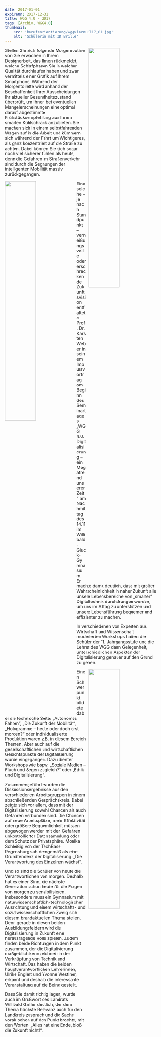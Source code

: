 ```yaml
---
date: 2017-01-01
expireOn: 2017-12-31
title: WGG 4.0 - 2017
tags: [Archiv, WGG4.0]
thumbnail: 
    src: 'berufsorientierung/wggviernull17_01.jpg'
    alt: 'Schülerin mit 3D Brille' 
---
```

<img src = "/images/berufsorientierung/wggviernull17_01.jpg" style ="float:right;width: 45%; margin-left:10px">

Stellen Sie sich folgende Morgenroutine vor: Sie erwachen in Ihrem Designerbett, das Ihnen rückmeldet,
welche Schlafphasen Sie in welcher Qualität durchlaufen haben und zwar vermittels einer Grafik auf Ihrem Smartphone.
Während der Morgentoilette wird anhand der Beschaffenheit Ihrer Ausscheidungen Ihr aktueller Gesundheitszustand überprüft,
um Ihnen bei eventuellen Mangelerscheinungen eine optimal darauf abgestimmte Frühstücksempfehlung aus Ihrem smarten Kühlschrank anzubieten.
Sie machen sich in einem selbstfahrenden Wagen auf in die Arbeit und kümmern sich während der Fahrt um Wichtigeres,
als ganz konzentriert auf die Straße zu achten. Dabei können Sie sich sogar noch viel sicherer fühlen als heute,
denn die Gefahren im Straßenverkehr sind durch die Segnungen der intelligenten Mobilität massiv zurückgegangen.

<img src = "/images/berufsorientierung/wggviernull17_02.jpg" style ="float:left;width: 45%; margin-right:10px">

Eine solche – je nach Standpunkt – verheißungsvolle oder erschreckende Zukunftsvision entfaltete Prof. Dr. Karsten Weber 
in seinem Impulsvortrag am Beginn des Seminartages „WGG 4.0.  Digitalisierung – ein Megatrend unserer Zeit“ am Nachmittag 
des 14.11 im Willibald-Gluck-Gymnasium. Er machte damit deutlich, dass mit großer Wahrscheinlichkeit in naher Zukunft alle
unsere Lebensbereiche von „smarter“ Digitaltechnik durchdrungen werden, um uns im Alltag zu unterstützen und unsere Lebensführung 
bequemer und effizienter zu machen.

In verschiedenen von Experten aus Wirtschaft und Wissenschaft moderierten Workshops hatten die Schüler der 11. Jahrgangsstufe und
die Lehrer des WGG dann Gelegenheit, unterschiedlichen Aspekten der Digitalisierung genauer auf den Grund zu gehen.

<img src = "/images/berufsorientierung/wggviernull17_03.jpg" style ="float:right;width: 45%; margin-left:10px">

Einen Schwerpunkt bildete dabei die technische Seite: „Autonomes Fahren“,  „Die Zukunft der Mobilität“, „Hologramme – heute oder doch
erst morgen?“ oder individualisierte Produktion waren z.B. in diesem Bereich Themen. Aber auch auf die gesellschaftlichen und wirtschaftlichen
Gesichtspunkte der Digitalisierung wurde eingegangen. Dazu dienten Workshops wie bspw. „Soziale Medien – Fluch und Segen zugleich?“ 
oder „Ethik und Digitalisierung“.

Zusammengeführt wurden die Diskussionsergebnisse aus den verschiedenen Arbeitsgruppen in einem abschließenden Gesprächskreis.
Dabei zeigte sich vor allem, dass mit der Digitalisierung sowohl Chancen als auch Gefahren verbunden sind. Die Chancen auf neue Arbeitsplätze,
mehr Effektivität oder größere Bequemlichkeit müssen abgewogen werden mit den Gefahren unkontrollierter Datensammlung oder dem Schutz
der Privatsphäre. Monika Schleißig von der TechBase Regensburg sah demgemäß als eine Grundtendenz der Digitalisierung: „Die Verantwortung des Einzelnen wächst“.

Und so sind die Schüler von heute die Verantwortlichen von morgen. Deshalb hat es einen Sinn, die nächste Generation schon heute für 
die Fragen von morgen zu sensibilisieren. Insbesondere muss ein Gymnasium mit naturwissenschaftlich-technologischer Ausrichtung und 
einem wirtschafts- und sozialwissenschaftlichen Zweig sich diesem brandaktuellen Thema stellen. Denn gerade in diesen beiden 
Ausbildungsfeldern wird die Digitalisierung in Zukunft eine herausragende Rolle spielen. Zudem finden beide Richtungen in dem Punkt zusammen,
der die Digitalisierung maßgeblich kennzeichnet: in der Verknüpfung von Technik und Wirtschaft. Das haben die beiden hauptverantwortlichen
Lehrerinnen, Ulrike Englert und Yvonne Westiner, erkannt und deshalb die interessante Veranstaltung auf die Beine gestellt.

Dass Sie damit richtig lagen, wurde auch im Grußwort des Landrats  Willibald Gailler deutlich, der dem Thema höchste Relevanz auch
für den Landkreis zusprach und die Sache vorab schon auf den Punkt brachte, mit den Worten: „Alles hat eine Ende, bloß die Zukunft nicht!“.